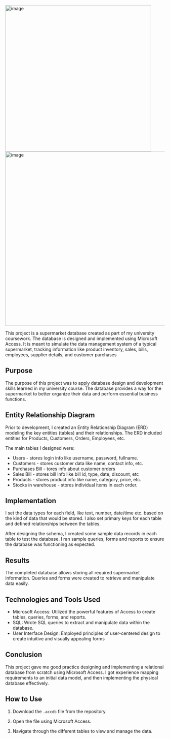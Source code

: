 <img width="461" alt="image" src="https://github.com/HindJB/Supermarket-Database/assets/129400242/67a10652-5769-4652-9c00-3a27f7c48f26"> <img width="549" alt="image" src="https://github.com/HindJB/Supermarket-Database/assets/129400242/ccc649e6-c8ba-480a-a04e-8901087ade65">


This project is a supermarket database created as part of my university coursework. The database is designed and implemented using Microsoft Access. It is meant to simulate the data management system of a typical supermarket, tracking information like product inventory, sales, bills, employees, supplier details, and customer purchases 

## Purpose

The purpose of this project was to apply database design and development skills learned in my university course. The database provides a way for the supermarket to better organize their data and perform essential business functions. 


## Entity Relationship Diagram

Prior to development, I created an Entity Relationship Diagram (ERD) modeling the key entities (tables) and their relationships. The ERD included entities for Products, Customers, Orders, Employees, etc.

The main tables I designed were:

- Users - stores login info like username, password, fullname.
- Customers - stores customer data like name, contact info, etc.
- Purchases Bill - tores info about customer orders
- Sales Bill - stores bill info like bill id, type, date, discount, etc
- Products - stores product info like name, category, price, etc.
- Stocks in warehouse - stores individual items in each order.


## Implementation

I set the data types for each field, like text, number, date/time etc. based on the kind of data that would be stored. I also set primary keys for each table and defined relationships between the tables.

After designing the schema, I created some sample data records in each table to test the database. I ran sample queries, forms and reports to ensure the database was functioning as expected.



## Results

The completed database allows storing all required supermarket information. Queries and forms were created to retrieve and manipulate data easily.


## Technologies and Tools Used

- Microsoft Access: Utilized the powerful features of Access to create tables, queries, forms, and reports.
- SQL: Wrote SQL queries to extract and manipulate data within the database.
- User Interface Design: Employed principles of user-centered design to create intuitive and visually appealing forms




## Conclusion

This project gave me good practice designing and implementing a relational database from scratch using Microsoft Access. I got experience mapping requirements to an initial data model, and then implementing the physical database effectively.

## How to Use

1. Download the `.accdb` file from the repository.

2. Open the file using Microsoft Access.

3. Navigate through the different tables to view and manage the data.



